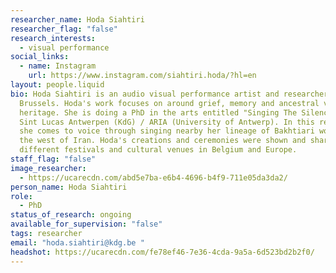 ```yaml
---
researcher_name: Hoda Siahtiri
researcher_flag: "false"
research_interests:
  - visual performance
social_links:
  - name: Instagram
    url: https://www.instagram.com/siahtiri.hoda/?hl=en
layout: people.liquid
bio: Hoda Siahtiri is an audio visual performance artist and researcher based in
  Brussels. Hoda's work focuses on around grief, memory and ancestral vocal
  heritage. She is doing a PhD in the arts entitled "Singing The Silences" at
  Sint Lucas Antwerpen (KdG) / ARIA (University of Antwerp). In this research,
  she comes to voice through singing nearby her lineage of Bakhtiari women in
  the west of Iran. Hoda's creations and ceremonies were shown and shared in
  different festivals and cultural venues in Belgium and Europe.
staff_flag: "false"
image_researcher:
  - https://ucarecdn.com/abd5e7ba-e6b4-4696-b4f9-711e05da3da2/
person_name: Hoda Siahtiri
role:
  - PhD
status_of_research: ongoing
available_for_supervision: "false"
tags: researcher
email: "hoda.siahtiri@kdg.be "
headshot: https://ucarecdn.com/fe78ef46-7e36-4cda-9a5a-6d523bd2b2f0/
---
```

